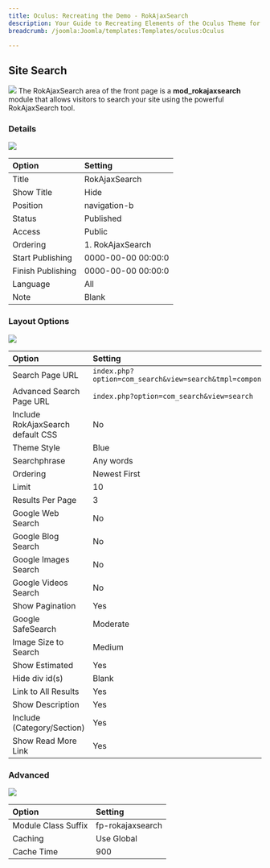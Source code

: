 ```yaml
---
title: Oculus: Recreating the Demo - RokAjaxSearch
description: Your Guide to Recreating Elements of the Oculus Theme for Joomla
breadcrumb: /joomla:Joomla/templates:Templates/oculus:Oculus

---
```


Site Search
-----
![][search]
The RokAjaxSearch area of the front page is a **mod_rokajaxsearch** module that allows visitors to search your site using the powerful RokAjaxSearch tool.

### Details
![][ss1]

| Option | Setting |
|:------|:-------|
| Title | RokAjaxSearch |
| Show Title | Hide |
| Position | navigation-b |
| Status | Published |
| Access | Public |
| Ordering | 1. RokAjaxSearch |
| Start Publishing | 0000-00-00 00:00:0 |
| Finish Publishing | 0000-00-00 00:00:0 |
| Language | All |
| Note | Blank |

### Layout Options
![][ss2]

| Option | Setting |
|:------|:-------|
| Search Page URL | `index.php?option=com_search&view=search&tmpl=component` |
| Advanced Search Page URL | `index.php?option=com_search&view=search` |
| Include RokAjaxSearch default CSS | No |
| Theme Style | Blue |
| Searchphrase | Any words |
| Ordering | Newest First |
| Limit | 10 |
| Results Per Page | 3 |
| Google Web Search | No |
| Google Blog Search | No |
| Google Images Search | No |
| Google Videos Search | No |
| Show Pagination | Yes |
| Google SafeSearch | Moderate |
| Image Size to Search | Medium |
| Show Estimated | Yes |
| Hide div id(s) | Blank |
| Link to All Results | Yes |
| Show Description | Yes |
| Include (Category/Section) | Yes |
| Show Read More Link | Yes |

### Advanced
![][ss3]

| Option | Setting |
|:------|:-------|
| Module Class Suffix | fp-rokajaxsearch |
| Caching | Use Global |
| Cache Time | 900 |

[search]: assets/search.jpg
[ss1]: assets/search_1.jpeg
[ss2]: assets/search_2.jpeg
[ss3]: assets/search_3.jpeg